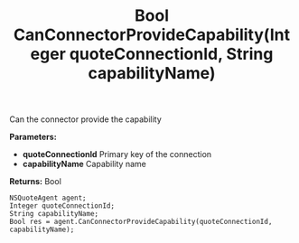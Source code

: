 ﻿---
uid: crmscript_ref_NSQuoteAgent_CanConnectorProvideCapability
title: Bool CanConnectorProvideCapability(Integer quoteConnectionId, String capabilityName)
intellisense: NSQuoteAgent.CanConnectorProvideCapability
keywords: NSQuoteAgent, CanConnectorProvideCapability
so.topic: reference
---

Can the connector provide the capability

**Parameters:**
 - **quoteConnectionId** Primary key of the connection
 - **capabilityName** Capability name

**Returns:** Bool

```crmscript
NSQuoteAgent agent;
Integer quoteConnectionId;
String capabilityName;
Bool res = agent.CanConnectorProvideCapability(quoteConnectionId, capabilityName);
```

